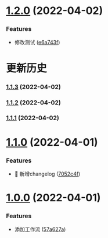 # [1.2.0](https://github.com/llyzmp/toys-ui/compare/v1.1.5...v1.2.0) (2022-04-02)


### Features

* 修改测试 ([e6a743f](https://github.com/llyzmp/toys-ui/commit/e6a743fe4709757d2cd011c0be63a9ad8f734464))

# 更新历史 


### [1.1.3](https://github.com/llyzmp/toys-ui/compare/v1.1.2...v1.1.3) (2022-04-02)

### [1.1.2](https://github.com/llyzmp/toys-ui/compare/v1.1.1...v1.1.2) (2022-04-02)

### [1.1.1](https://github.com/llyzmp/toys-ui/compare/v1.1.0...v1.1.1) (2022-04-02)

# [1.1.0](https://github.com/llyzmp/toys-ui/compare/v1.0.0...v1.1.0) (2022-04-01)


### Features

* 🚀 新增changelog ([7052c4f](https://github.com/llyzmp/toys-ui/commit/7052c4f02c148f1fdb3eca9469b5b0c7ea94ccb4))



# [1.0.0](https://github.com/llyzmp/toys-ui/compare/57a627ab6c5e1248bdfbe73c36b997827a136e88...v1.0.0) (2022-04-01)


### Features

* 添加工作流 ([57a627a](https://github.com/llyzmp/toys-ui/commit/57a627ab6c5e1248bdfbe73c36b997827a136e88))
